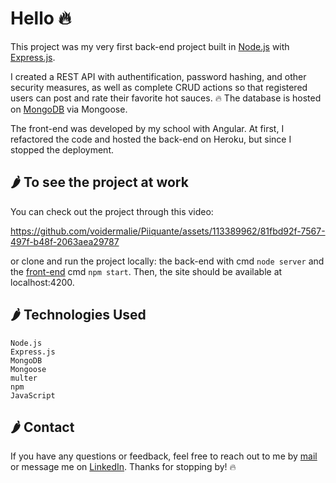 # Hello 🔥

This project was my very first back-end project built in [Node.js](https://nodejs.org) with [Express.js](https://expressjs.com/).

I created a REST API with authentification, password hashing, and other security measures, as well as complete CRUD actions so that registered users can post and rate their favorite hot sauces. 🔥 
The database is hosted on [MongoDB](https://www.mongodb.com) via Mongoose.

The front-end was developed by my school with Angular.
At first, I refactored the code and hosted the back-end on Heroku, but since I stopped the deployment.

## 🌶️ To see the project at work

You can check out the project through this video:

https://github.com/voidermalie/Piiquante/assets/113389962/81fbd92f-7567-497f-b48f-2063aea29787

or clone and run the project locally:
the back-end with cmd ```node server``` and the [front-end](https://github.com/voidermalie/piiquante-front) cmd ```npm start```.
Then, the site should be available at localhost:4200.

## 🌶️ Technologies Used
    Node.js
    Express.js
    MongoDB
    Mongoose
    multer
    npm
    JavaScript


## 🌶️ Contact

If you have any questions or feedback, feel free to reach out to me by [mail](fannylestar@icloud.com) or message me on [LinkedIn](www.linkedin.com/in/fannilestar). Thanks for stopping by! 🔥
